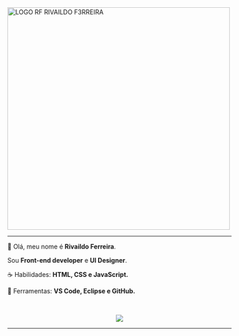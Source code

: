 <img alt="LOGO RF RIVAILDO F3RREIRA" title="rivaildoferreira" src="https://github.com/F3RREIRA/Portifolio/blob/main/github/logo.png" width="500px"/>

<hr>

<p align="left"> 
👋 Olá, meu nome é <strong>Rivaildo Ferreira</strong>.</p>
<p aling="left">Sou <strong>Front-end developer</strong> e <strong>UI Designer</strong>. </p> 

<p align="left"> 
☕ Habilidades: <strong>HTML, CSS e JavaScript.</strong> </p> 

<p align="left"> 
💼 Ferramentas: <strong>VS Code, Eclipse e GitHub.</strong> </p> 

<br> 
<p align="center">
<a href="https://www.linkedin.com/n/rivaildoferreira" alt="Linkedin"> 
<img src="https://img.shields.io/badge/-Linkedin-6610F2?style=for-the-badge&logo=Linkedin&logoColor=FFFFFF&link=https://www.linkedin.com/n/rivaildoferreira"/> 
</a>
</p>
<hr>

